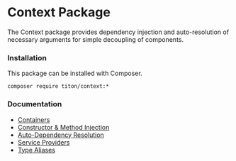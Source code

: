 # Context Package #

The Context package provides dependency injection and auto-resolution of necessary arguments for simple decoupling of components.

### Installation ###

This package can be installed with Composer.

```shell
composer require titon/context:*
```

### Documentation ###

* [Containers](container.md)
* [Constructor & Method Injection](injection.md)
* [Auto-Dependency Resolution](resolution.md)
* [Service Providers](service-providers.md)
* [Type Aliases](types.md)

